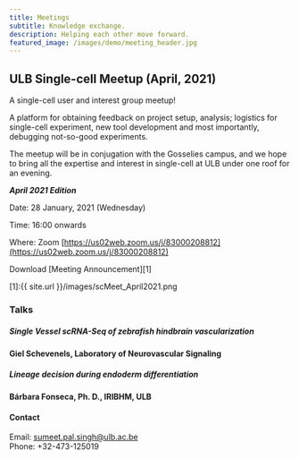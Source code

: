 ```yaml
---
title: Meetings
subtitle: Knowledge exchange.
description: Helping each other move forward.
featured_image: /images/demo/meeting_header.jpg
---
```


## ULB Single-cell Meetup (April, 2021)

A single-cell user and interest group meetup! 

A platform for obtaining feedback on project setup, analysis; logistics for single-cell experiment, new tool development and most importantly, debugging not-so-good experiments. 

The meetup will be in conjugation with the Gosselies campus, and we hope to bring all the expertise and interest in single-cell at ULB under one roof for an evening.

**_April 2021 Edition_**

Date: 28 January, 2021 (Wednesday)

Time: 16:00 onwards

Where: Zoom [https://us02web.zoom.us/j/83000208812](https://us02web.zoom.us/j/83000208812)
<!-- Room: C4 121 (Salle J.P. Gillet) -->

<!-- Address: 808 Route de Lennik, BE-1070 Anderlecht -->

Download [Meeting Announcement][1]

[1]:{{ site.url }}/images/scMeet_April2021.png

### Talks

##### Single Vessel scRNA-Seq of zebrafish hindbrain vascularization
**Giel Schevenels, Laboratory of Neurovascular Signaling**


##### Lineage decision during endoderm differentiation
**Bárbara Fonseca, Ph. D., IRIBHM, ULB**

#### Contact

Email: sumeet.pal.singh@ulb.ac.be<br/>
Phone: +32-473-125019<br/>